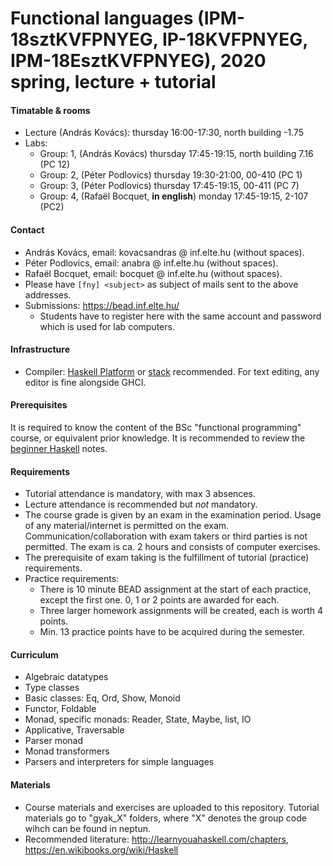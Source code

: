 # Functional languages (IPM-18sztKVFPNYEG, IP-18KVFPNYEG, IPM-18EsztKVFPNYEG), 2020 spring, lecture + tutorial

#### Timatable & rooms

- Lecture (András Kovács): thursday 16:00-17:30, north building -1.75
- Labs:
  + Group: 1, (András Kovács) thursday 17:45-19:15, north building 7.16 (PC 12)
  + Group: 2, (Péter Podlovics) thursday 19:30-21:00, 00-410 (PC 1)
  + Group: 3, (Péter Podlovics) thursday 17:45-19:15, 00-411 (PC 7)
  + Group: 4, (Rafaël Bocquet, **in english**) monday 17:45-19:15, 2-107 (PC2)

#### Contact

- András Kovács, email: kovacsandras @ inf.elte.hu (without spaces).
- Péter Podlovics, email: anabra @ inf.elte.hu (without spaces).
- Rafaël Bocquet, email: bocquet @ inf.elte.hu (without spaces).
- Please have `[fny] <subject>` as subject of mails sent to the above addresses.
- Submissions: https://bead.inf.elte.hu/
  + Students have to register here with the same account and password which
    is used for lab computers.

#### Infrastructure

- Compiler: [Haskell Platform](https://www.haskell.org/platform/) or
  [stack](https://docs.haskellstack.org/en/stable/README/) recommended.  For
  text editing, any editor is fine alongside GHCI.

#### Prerequisites

It is required to know the content of the BSc "functional programming" course,
or equivalent prior knowledge. It is recommended to review the [beginner
Haskell](http://lambda.inf.elte.hu/Index.xml) notes.


#### Requirements

- Tutorial attendance is mandatory, with max 3 absences.
- Lecture attendance is recommended but *not* mandatory.
- The course grade is given by an exam in the examination period. Usage of any
  material/internet is permitted on the exam. Communication/collaboration
  with exam takers or third parties is not permitted. The exam is ca. 2 hours and
  consists of computer exercises.
- The prerequisite of exam taking is the fulfillment of tutorial (practice)
  requirements.
- Practice requirements:
  + There is 10 minute BEAD assignment at the start of each practice, except the
    first one. 0, 1 or 2 points are awarded for each.
  + Three larger homework assignments will be created, each is worth 4 points.
  + Min. 13 practice points have to be acquired during the semester.

#### Curriculum

- Algebraic datatypes
- Type classes
- Basic classes: Eq, Ord, Show, Monoid
- Functor, Foldable
- Monad, specific monads: Reader, State, Maybe, list, IO
- Applicative, Traversable
- Parser monad
- Monad transformers
- Parsers and interpreters for simple languages

#### Materials

- Course materials and exercises are uploaded to this repository. Tutorial
  materials go to "gyak_X" folders, where "X" denotes the group code wihch can
  be found in neptun.
- Recommended literature: http://learnyouahaskell.com/chapters,
  https://en.wikibooks.org/wiki/Haskell
